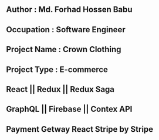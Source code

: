 ## Author : Md. Forhad Hossen Babu

## Occupation : Software Engineer

## Project Name : Crown Clothing

## Project Type : E-commerce

## React || Redux || Redux Saga

## GraphQL || Firebase || Contex API

## Payment Getway React Stripe by Stripe
